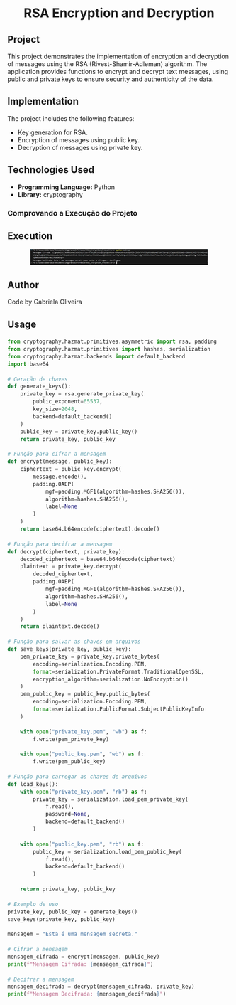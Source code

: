 <h1 align="center">RSA Encryption and Decryption</h1>

## Project
This project demonstrates the implementation of encryption and decryption of messages using the RSA (Rivest-Shamir-Adleman) algorithm. The application provides functions to encrypt and decrypt text messages, using public and private keys to ensure security and authenticity of the data.

## Implementation
The project includes the following features:
- Key generation for RSA.
- Encryption of messages using public key.
- Decryption of messages using private key.

## Technologies Used
- **Programming Language:** Python
- **Library:** cryptography


### Comprovando a Execução do Projeto


## Execution
<div align="center">
  <img src="./images/execucao_rsa.png" alt="Screenshot" width="400"/>
</div>

## Author
Code by Gabriela Oliveira

## Usage
```python
from cryptography.hazmat.primitives.asymmetric import rsa, padding
from cryptography.hazmat.primitives import hashes, serialization
from cryptography.hazmat.backends import default_backend
import base64

# Geração de chaves
def generate_keys():
    private_key = rsa.generate_private_key(
        public_exponent=65537,
        key_size=2048,
        backend=default_backend()
    )
    public_key = private_key.public_key()
    return private_key, public_key

# Função para cifrar a mensagem
def encrypt(message, public_key):
    ciphertext = public_key.encrypt(
        message.encode(),
        padding.OAEP(
            mgf=padding.MGF1(algorithm=hashes.SHA256()),
            algorithm=hashes.SHA256(),
            label=None
        )
    )
    return base64.b64encode(ciphertext).decode()

# Função para decifrar a mensagem
def decrypt(ciphertext, private_key):
    decoded_ciphertext = base64.b64decode(ciphertext)
    plaintext = private_key.decrypt(
        decoded_ciphertext,
        padding.OAEP(
            mgf=padding.MGF1(algorithm=hashes.SHA256()),
            algorithm=hashes.SHA256(),
            label=None
        )
    )
    return plaintext.decode()

# Função para salvar as chaves em arquivos
def save_keys(private_key, public_key):
    pem_private_key = private_key.private_bytes(
        encoding=serialization.Encoding.PEM,
        format=serialization.PrivateFormat.TraditionalOpenSSL,
        encryption_algorithm=serialization.NoEncryption()
    )
    pem_public_key = public_key.public_bytes(
        encoding=serialization.Encoding.PEM,
        format=serialization.PublicFormat.SubjectPublicKeyInfo
    )

    with open("private_key.pem", "wb") as f:
        f.write(pem_private_key)

    with open("public_key.pem", "wb") as f:
        f.write(pem_public_key)

# Função para carregar as chaves de arquivos
def load_keys():
    with open("private_key.pem", "rb") as f:
        private_key = serialization.load_pem_private_key(
            f.read(),
            password=None,
            backend=default_backend()
        )

    with open("public_key.pem", "rb") as f:
        public_key = serialization.load_pem_public_key(
            f.read(),
            backend=default_backend()
        )

    return private_key, public_key

# Exemplo de uso
private_key, public_key = generate_keys()
save_keys(private_key, public_key)

mensagem = "Esta é uma mensagem secreta."

# Cifrar a mensagem
mensagem_cifrada = encrypt(mensagem, public_key)
print(f"Mensagem Cifrada: {mensagem_cifrada}")

# Decifrar a mensagem
mensagem_decifrada = decrypt(mensagem_cifrada, private_key)
print(f"Mensagem Decifrada: {mensagem_decifrada}")
